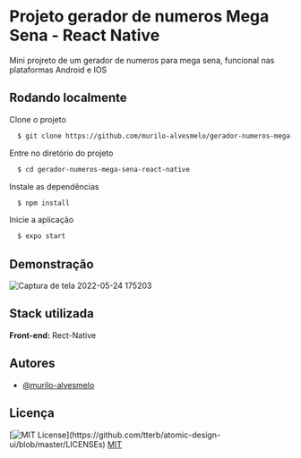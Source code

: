
# Projeto gerador de numeros Mega Sena - React Native

Mini projreto de um gerador de numeros para mega sena, funcional nas plataformas Android e IOS


## Rodando localmente

Clone o projeto

```bash
  $ git clone https://github.com/murilo-alvesmelo/gerador-numeros-mega-sena-react-native.git
```

Entre no diretório do projeto

```bash
  $ cd gerador-numeros-mega-sena-react-native
```

Instale as dependências

```bash
  $ npm install
```

Inicie a aplicação

```bash
  $ expo start
```


## Demonstração
![Captura de tela 2022-05-24 175203](https://user-images.githubusercontent.com/83835393/170130435-0ef400fb-0d66-440e-a884-6612b1dd03f6.png)


## Stack utilizada

**Front-end:** Rect-Native


## Autores

- [@murilo-alvesmelo](https://github.com/murilo-alvesmelo)


## Licença
[![MIT License](https://img.shields.io/apm/l/atomic-design-ui.svg?)](https://github.com/tterb/atomic-design-ui/blob/master/LICENSEs)
[MIT](https://choosealicense.com/licenses/mit/)
